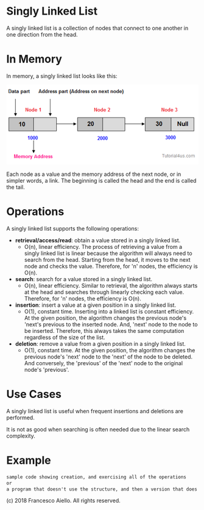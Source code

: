 # Singly Linked List

A singly linked list is a collection of nodes that connect to one another in one direction from the head.

# In Memory

In memory, a singly linked list looks like this:

![Image of singly linked list in Memory](../images/bst_memory.png)

Each node as a value and the memory address of the next node, or in simpler words, a link. The beginning is called the head and the end is called the tail.

# Operations

A singly linked list supports the following operations:

- **retrieval/access/read**: obtain a value stored in a singly linked list.
  - O(n), linear efficiency. The process of retrieving a value from a singly linked list is linear because the algorithm will always need to search from the head. Starting from the head, it moves to the next node and checks the value. Therefore, for 'n' nodes, the efficiency is O(n).
- **search**: search for a value stored in a singly linked list.
  - O(n), linear efficiency. Similar to retrieval, the algorithm always starts at the head and searches through linearly checking each value. Therefore, for 'n' nodes, the efficiency is O(n).
- **insertion**: insert a value at a given position in a singly linked list.
  - O(1), constant time. Inserting into a linked list is constant efficiency. At the given position, the algorithm changes the previous node's 'next's previous to the inserted node. And, 'next' node to the node to be inserted. Therefore, this always takes the same computation regardless of the size of the list.
- **deletion**: remove a value from a given position in a singly linked list.
  - O(1), constant time. At the given position, the algorithm changes the previous node's 'next' node to the 'next' of the node to be deleted. And conversely, the 'previous' of the 'next' node to the original node's 'previous'.

# Use Cases

A singly linked list is useful when frequent insertions and deletions are performed.

It is not as good when searching is often needed due to the linear search complexity.

# Example

```
sample code showing creation, and exercising all of the operations
or
a program that doesn't use the structure, and then a version that does
```

(c) 2018 Francesco Aiello. All rights reserved.
